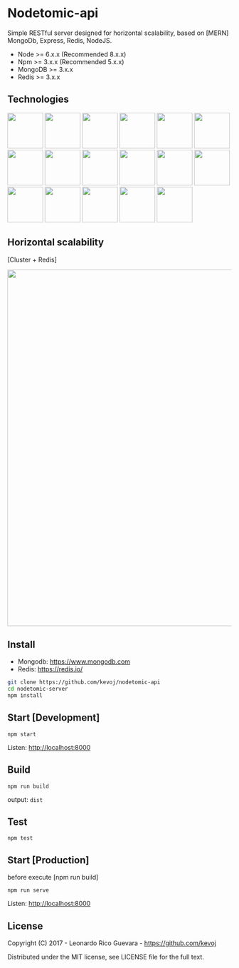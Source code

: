 # Nodetomic-api

Simple RESTful server designed for horizontal scalability, based on [MERN] MongoDb, Express, Redis, NodeJS.

- Node >= 6.x.x (Recommended 8.x.x)
- Npm  >= 3.x.x (Recommended 5.x.x)
- MongoDB  >= 3.x.x
- Redis  >= 3.x.x

## Technologies

<a><img src="http://solucionesit.ldtsynergy.com/-/Srvs015/MongoDB/file/view/mongodb.png/547250106/315x368/mongodb.png" width="80"></a>
<a><img src="http://code.runnable.com/images/provider-icons/icon-express-alt.svg" width="80"></a>
<a><img src="https://chris.lu/upload/images/redis.png" width="80"></a>
<a><img src="http://oraclelinuxworld.com/wp-content/uploads/2016/01/NodeJS-Small-Blog-Feature-Image-.jpg" width="80"></a>
<a><img src="http://www.themightycribb.com/wp-content/uploads/2016/08/gulpjs-logo.jpg" width="80"></a>
<a><img src="https://cms-assets.tutsplus.com/uploads/users/16/posts/24511/preview_image/babel-1.png" width="80"></a>
<a><img src="https://avatars0.githubusercontent.com/u/8770005?v=3&s=400" width="80"></a>
<a><img src="http://bluebirdjs.com/img/logo.png" width="80"></a>
<a><img src="https://nodemon.io/nodemon.svg" width="80"></a>
<a><img src="https://pbs.twimg.com/profile_images/599259952574693376/DMrPoJtc.png" width="80"></a>
<a><img src="http://www.erikasland.com/static/images/mongoose.png" width="80"></a>
<a><img src="https://nr-platform.s3.amazonaws.com/uploads/platform/published_extension/branding_icon/300/PKpktytKH9.png" width="80"></a>
<a><img src="https://awesomes.oss-cn-beijing.aliyuncs.com/repo/151017151426-82-1.jpg?x-oss-process=style/repo" width="80"></a>
<a><img src="https://seeklogo.com/images/E/eslint-logo-DDFB6EBCF6-seeklogo.com.png" width="80"></a>
<a><img src="https://avatars3.githubusercontent.com/u/2824157?v=3&s=400" width="80"></a>
<a><img src="https://i2.wp.com/community.nodemailer.com/wp-content/uploads/2015/10/n2-2.png?fit=422%2C360&ssl=1" width="80"></a>
<a><img src="https://avatars2.githubusercontent.com/u/7658037?v=3&s=400" width="80"></a>

## Horizontal scalability

[Cluster + Redis]

<img src="https://applicationarchitecture.files.wordpress.com/2010/06/f0028-horizontal-scalability-typical-scenario.png" width="800">

## Install

- Mongodb: <https://www.mongodb.com>
- Redis: <https://redis.io/>

```bash
git clone https://github.com/kevoj/nodetomic-api
cd nodetomic-server
npm install
```

## Start [Development]

`npm start`

Listen: <http://localhost:8000>

## Build

`npm run build`

output: `dist`

## Test

`npm test`

## Start [Production]

before execute [npm run build]

`npm run serve`

Listen: <http://localhost:8000>

## License

Copyright (C) 2017 - Leonardo Rico Guevara - https://github.com/kevoj

Distributed under the MIT license, see LICENSE file for the full text.
